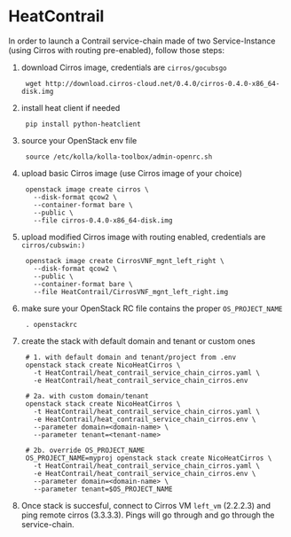 # HeatContrail

In order to launch a Contrail service-chain made of two Service-Instance (using Cirros with routing pre-enabled), follow those steps:

1. download Cirros image, credentials are `cirros/gocubsgo`

        wget http://download.cirros-cloud.net/0.4.0/cirros-0.4.0-x86_64-disk.img

1. install heat client if needed

        pip install python-heatclient

1. source your OpenStack env file

        source /etc/kolla/kolla-toolbox/admin-openrc.sh

1. upload basic Cirros image (use Cirros image of your choice)

        openstack image create cirros \
          --disk-format qcow2 \
          --container-format bare \
          --public \
          --file cirros-0.4.0-x86_64-disk.img

1. upload modified Cirros image with routing enabled, credentials are `cirros/cubswin:)`

        openstack image create CirrosVNF_mgnt_left_right \
          --disk-format qcow2 \
          --public \
          --container-format bare \
          --file HeatContrail/CirrosVNF_mgnt_left_right.img

1. make sure your OpenStack RC file contains the proper `OS_PROJECT_NAME`

        . openstackrc

1. create the stack with default domain and tenant or custom ones

        # 1. with default domain and tenant/project from .env
        openstack stack create NicoHeatCirros \
          -t HeatContrail/heat_contrail_service_chain_cirros.yaml \
          -e HeatContrail/heat_contrail_service_chain_cirros.env

        # 2a. with custom domain/tenant
        openstack stack create NicoHeatCirros \
          -t HeatContrail/heat_contrail_service_chain_cirros.yaml \
          -e HeatContrail/heat_contrail_service_chain_cirros.env \
          --parameter domain=<domain-name> \
          --parameter tenant=<tenant-name>

        # 2b. override OS_PROJECT_NAME
        OS_PROJECT_NAME=myproj openstack stack create NicoHeatCirros \
          -t HeatContrail/heat_contrail_service_chain_cirros.yaml \
          -e HeatContrail/heat_contrail_service_chain_cirros.env \
          --parameter domain=<domain-name> \
          --parameter tenant=$OS_PROJECT_NAME


1. Once stack is succesful, connect to Cirros VM `left_vm` (2.2.2.3) and ping remote cirros (3.3.3.3). Pings will go through and go through the service-chain.
